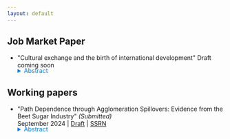 ```yaml
---
layout: default
---
```

## Job Market Paper
- "Cultural exchange and the birth of international development"
Draft coming soon

    <details>
        <summary style="margin-top: -1.3em; cursor: pointer; color: #007BFF;">Abstract</summary>
        <p class="notice" style="margin-top:0 !important">
            This paper investigates the impact of intergroup contact on commitment to international development in the context of the Student Volunteer Movement, the largest missionary movement in the United States. Using hand-collected archival records of individual missionaries and volunteers who did not ultimately become missionaries, matched with publication data, this study shows missionary experience deepened social scientific knowledge of non-European countries. I document that U.S intelligence in non-European regions during WWII relied heavily on missionaries even compared with other foreign experts, when the US began to increase its international involvement. Building upon these findings, the next part of the paper explores how deeper understanding of foreign countries shaped preferences for foreign aid. Using a shift-share instrumental variable based on denominational exposure to early missionary recruiters in 1886-87, I demonstrate that congressmen representing denominations with greater missionary exposure were more likely to support landmark foreign aid legislation that established the concept of foreign assistance for the first time. This exposure fostered private foreign aid through churches, promoted moral universalism in congressional speeches, and led to an increase in Peace Corps volunteers.
        </p>
    </details>


## Working papers

- "Path Dependence through Agglomeration Spillovers: Evidence from the Beet Sugar Industry"  *(Submitted)*      
September 2024 | [Draft](../assets/papers/baek_beet.pdf) | [SSRN](https://papers.ssrn.com/sol3/papers.cfm?abstract_id=4859645)

    <details>
        <summary style="margin-top: -1.3em; cursor: pointer; color: #007BFF;">Abstract</summary>
        <p class="notice" style="margin-top:0 !important">
            This paper presents evidence of path dependence in economic geography by investigating the agglomeration spillovers from US beet sugar factories, which attracted large-scale manufacturing facilities near farmlands. To estimate the effects of plant openings, I identify runner-up locations for beet sugar plants from a historical trade journal and find that these plant openings had large and long-lasting effects on population and manufacturing activities over one hundred years. The agglomeration spillovers benefited industries not only directly linked through input-output linkages but also extended to broader, less related industries outside the production chain of agricultural processing.

        </p>
    </details>
